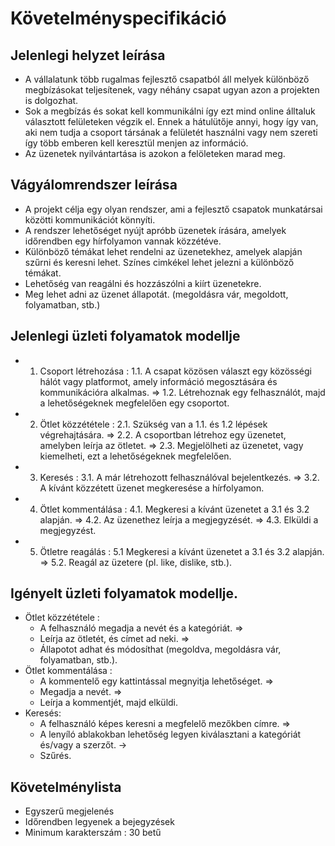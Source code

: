 Követelményspecifikáció
======================

Jelenlegi helyzet leírása
-------------------------
- A vállalatunk több rugalmas fejlesztő csapatból áll melyek különböző megbízásokat teljesítenek, vagy néhány csapat ugyan azon a projekten is dolgozhat. 
- Sok a megbízás és sokat kell kommunikálni így ezt mind online álltaluk választott felületeken végzik el. Ennek a hátulütője annyi, hogy így van, aki nem tudja a csoport társának a felületét használni vagy nem szereti így több emberen kell keresztül menjen az információ.
- Az üzenetek nyilvántartása is azokon a felöleteken marad meg.

Vágyálomrendszer leírása
------------------------
- A projekt célja egy olyan rendszer, ami a fejlesztő csapatok munkatársai közötti kommunikációt könnyíti.
- A rendszer lehetőséget nyújt apróbb üzenetek írására, amelyek időrendben egy hírfolyamon vannak közzétéve.
- Különböző témákat lehet rendelni az üzenetekhez, amelyek alapján szűrni és keresni lehet. Színes cimkékel lehet jelezni a különböző témákat.
- Lehetőség van reagálni és hozzászólni a kiírt üzenetekre. 
- Meg lehet adni az üzenet állapotát. (megoldásra vár, megoldott, folyamatban, stb.)

Jelenlegi üzleti folyamatok modellje
------------------------------------
- 1. Csoport létrehozása :
  1.1. A csapat közösen választ egy közösségi hálót vagy platformot, amely információ megosztására és kommunikációra alkalmas. =>
  1.2. Létrehoznak egy felhasználót, majd a lehetőségeknek megfelelően egy csoportot. 
  
- 2. Ötlet közzététele :
  2.1. Szükség van a 1.1. és 1.2 lépések végrehajtására. =>
  2.2. A csoportban létrehoz egy üzenetet, amelyben leírja az ötletet. =>
  2.3. Megjelölheti az üzenetet, vagy kiemelheti, ezt a lehetőségeknek megfelelően. 
  
- 3. Keresés :
  3.1. A már létrehozott felhasználóval bejelentkezés. =>
  3.2. A kívánt közzétett üzenet megkeresése a hírfolyamon.
  
- 4. Ötlet kommentálása :
  4.1. Megkeresi a kívánt üzenetet a 3.1 és 3.2 alapján. =>
  4.2. Az üzenethez leírja a megjegyzését. =>
  4.3. Elküldi a megjegyzést.
  
- 5. Ötletre reagálás :
  5.1 Megkeresi a kívánt üzenetet a 3.1 és 3.2 alapján. =>
  5.2. Reagál az üzetere (pl. like, dislike, stb.).

Igényelt üzleti folyamatok modellje.
------------------------------------
- Ötlet közzététele :  
  - A felhasználó megadja a nevét és a kategóriát. =>
  - Leírja az ötletét, és címet ad neki. =>
  - Állapotot adhat és módosíthat (megoldva, megoldásra vár, folyamatban, stb.).
- Ötlet kommentálása : 
  - A kommentelő egy kattintással megnyitja lehetőséget. =>
  - Megadja a nevét. =>
  - Leírja a kommentjét, majd elküldi.
- Keresés:
  - A felhasználó képes keresni a megfelelő mezőkben címre. =>
  - A lenyíló ablakokban lehetőség legyen kiválasztani a kategóriát és/vagy a szerzőt. -> 
  - Szűrés.

Követelménylista
--------------------------------------
- Egyszerű megjelenés
- Időrendben legyenek a bejegyzések
- Minimum karakterszám : 30 betű
